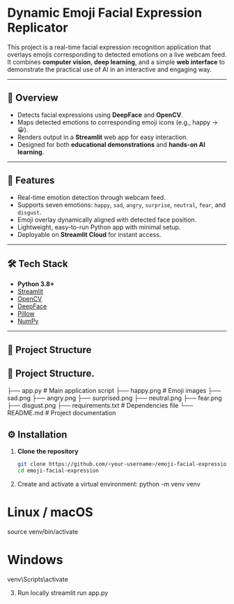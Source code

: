 # Dynamic Emoji Facial Expression Replicator

This project is a real-time facial expression recognition application that overlays emojis corresponding to detected emotions on a live webcam feed. It combines **computer vision**, **deep learning**, and a simple **web interface** to demonstrate the practical use of AI in an interactive and engaging way.

---

## 📖 Overview
- Detects facial expressions using **DeepFace** and **OpenCV**.
- Maps detected emotions to corresponding emoji icons (e.g., happy → 😀).
- Renders output in a **Streamlit** web app for easy interaction.
- Designed for both **educational demonstrations** and **hands-on AI learning**.

---

## 🚀 Features
- Real-time emotion detection through webcam feed.
- Supports seven emotions: `happy`, `sad`, `angry`, `surprise`, `neutral`, `fear`, and `disgust`.
- Emoji overlay dynamically aligned with detected face position.
- Lightweight, easy-to-run Python app with minimal setup.
- Deployable on **Streamlit Cloud** for instant access.

---

## 🛠️ Tech Stack
- **Python 3.8+**
- [Streamlit](https://streamlit.io/)
- [OpenCV](https://opencv.org/)
- [DeepFace](https://github.com/serengil/deepface)
- [Pillow](https://pillow.readthedocs.io/en/stable/)
- [NumPy](https://numpy.org/)

---
## 📂 Project Structure
## 📂 Project Structure.
├── app.py # Main application script
├── happy.png # Emoji images
├── sad.png
├── angry.png
├── surprised.png
├── neutral.png
├── fear.png
├── disgust.png
├── requirements.txt # Dependencies file
└── README.md # Project documentation


## ⚙️ Installation

1. **Clone the repository**
   ```bash
   git clone https://github.com/<your-username>/emoji-facial-expression.git
   cd emoji-facial-expression
2.   Create and activate a virtual environment:
python -m venv venv
# Linux / macOS
source venv/bin/activate
# Windows
venv\Scripts\activate

3. Run locally
 streamlit run app.py


